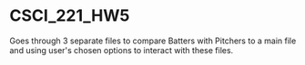 # CSCI_221_HW5
Goes through 3 separate files to compare Batters with Pitchers to a main file and using user's chosen options to interact with these files.
